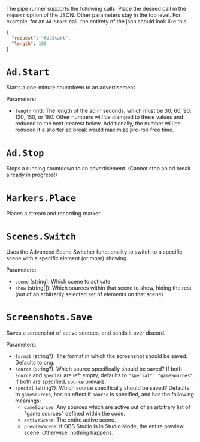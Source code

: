 The pipe runner supports the following calls. Place the desired call in the `request` option of the JSON. Other parameters stay in the top level. For example, for an `Ad.Start` call, the entirety of the json should look like this:

```json
{
  "request": "Ad.Start",
  "length": 180
}
```

# `Ad.Start`
Starts a one-minute countdown to an advertisement.

Parameters:
- `length` (int): The length of the ad in seconds, which must be 30, 60, 90, 120, 150, or 180. Other numbers will be clamped to these values and reduced to the next-nearest below. Additionally, the number will be reduced if a shorter ad break would maximize pre-roll-free time.


# `Ad.Stop`
Stops a running countdown to an advertisement. (Cannot stop an ad break already in progress!)


# `Markers.Place`
Places a stream and recording marker.


# `Scenes.Switch`
Uses the Advanced Scene Switcher functionality to switch to a specific scene with a specific element (or more) showing.

Parameters:
- `scene` (string): Which scene to activate
- `show` (string[]): Which sources within that scene to show, hiding the rest (out of an arbitrarily selected set of elements on that scene)


# `Screenshots.Save`
Saves a screenshot of active sources, and sends it over discord.

Parameters:
- `format` (string?): The format in which the screenshot should be saved. Defaults to png.
- `source` (string?): Which source specifically should be saved? If both `source` and `special` are left empty, defaults to `"special": "gameSources"`. If both are specified, `source` prevails.
- `special` (string?): Which source specifically should be saved? Defaults to `gameSources`, has no effect if `source` is specified, and has the following meanings:
  - `gameSources`: Any sources which are active out of an arbitrary list of "game sources" defined within the code.
  - `activeScene`: The entire active scene.
  - `previewScene`: If OBS Studio is in Studio Mode, the entire preview scene. Otherwise, nothing happens.